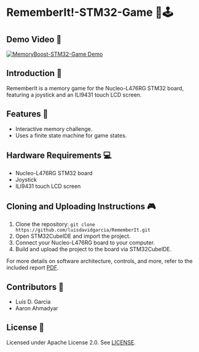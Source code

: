 # RememberIt!-STM32-Game 🧠🕹️

## Demo Video 🎥
[![MemoryBoost-STM32-Game Demo](http://img.youtube.com/vi/wnwDgJ2IOxY/0.jpg)](http://www.youtube.com/watch?v=wnwDgJ2IOxY "MemoryBoost-STM32-Game Demo")

## Introduction 🚀
RememberIt is a memory game for the Nucleo-L476RG STM32 board, featuring a joystick and an ILI9431 touch LCD screen.

## Features 🤗
- Interactive memory challenge.
- Uses a finite state machine for game states.

## Hardware Requirements 💻
- Nucleo-L476RG STM32 board
- Joystick
- ILI9431 touch LCD screen

## Cloning and Uploading Instructions 🎮
1. Clone the repository: `git clone https://github.com/luisdavidgarcia/RememberIt.git`
2. Open STM32CubeIDE and import the project.
3. Connect your Nucleo-L476RG board to your computer.
4. Build and upload the project to the board via STM32CubeIDE.

For more details on software architecture, controls, and more, refer to the included report [PDF](./RememberIt-Report.pdf).

## Contributors 👏
- Luis D. Garcia
- Aaron Ahmadyar

## License 📜
Licensed under Apache License 2.0. See [LICENSE](LICENSE).
